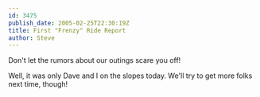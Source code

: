 ```yaml
---
id: 3475
publish_date: 2005-02-25T22:30:19Z
title: First "Frenzy" Ride Report
author: Steve
---
```

Don't let the rumors about our outings scare you off!

Well, it was only Dave and I on the slopes today. We'll try to get more folks next time, though!